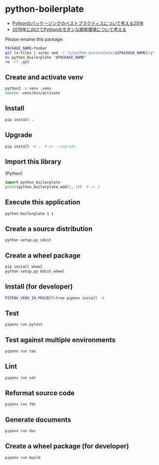 # python-boilerplate

* [Pythonのパッケージングのベストプラクティスについて考える2018](https://techblog.asahi-net.co.jp/entry/2018/06/15/162951)
* [2019年に向けてPythonのモダンな開発環境について考える](https://techblog.asahi-net.co.jp/entry/2018/11/19/103455)

Please rename this package:

```sh
PACKAGE_NAME=foobar
git ls-files | xargs sed -i "s/python_boilerplate/${PACKAGE_NAME}/g"
mv python_boilerplate "$PACKAGE_NAME"
rm -rf .git
```

## Create and activate venv

```sh
python3 -m venv .venv
source .venv/bin/activate
```

## Install

```sh
pip install .
```

## Upgrade

```sh
pip install -U .  # or --upgrade
```

## Import this library

(Python)

```python
import python_boilerplate
print(python_boilerplate.add(1, 1))  # => 2
```

## Execute this application

```sh
python-boilerplate 1 1
```

## Create a source distribution

```sh
python setup.py sdist
```

## Create a wheel package

```sh
pip install wheel
python setup.py bdist_wheel
```

## Install (for developer)

```sh
PIPENV_VENV_IN_PROJECT=true pipenv install -d
```

## Test

```sh
pipenv run pytest
```

## Test against multiple environments

```sh
pipenv run tox
```

## Lint

```sh
pipenv run vet
```

## Reformat source code

```sh
pipenv run fmt
```

## Generate documents

```sh
pipenv run doc
```

## Create a wheel package (for developer)

```sh
pipenv run build
```
